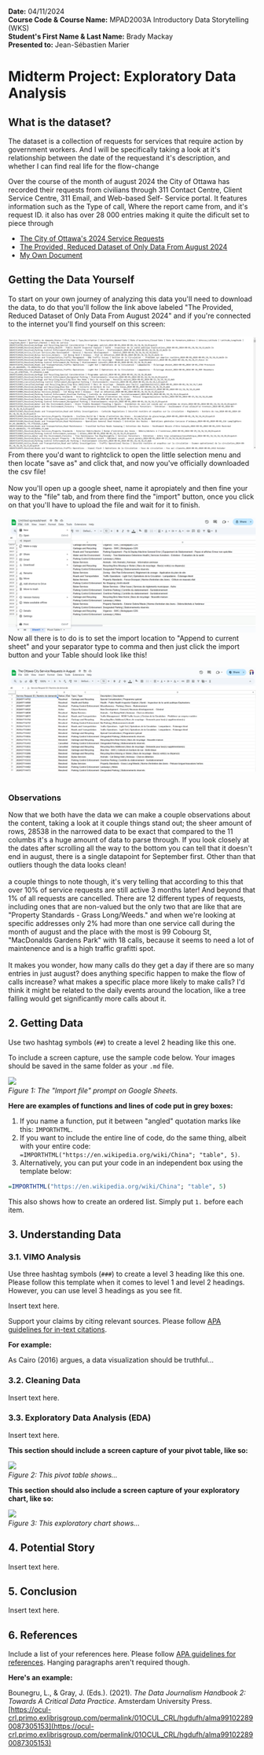 **Date:** 04/11/2024 <br>
**Course Code & Course Name:** MPAD2003A Introductory Data Storytelling (WKS)<br>
**Student's First Name & Last Name:** Brady Mackay<br> 
**Presented to:** Jean-Sébastien Marier<br>

# Midterm Project: Exploratory Data Analysis


## What is the dataset? <br>
The dataset is a collection of requests for services that require action by government workers. And I will be specifically taking a look at it's relationship between the date of the requestand it's description, and whether I can find real life for the flow-change <br>

Over the course of the month of august 2024 the City of Ottawa has recorded their requests from civilians through 311 Contact Centre, Client Service Centre, 311 Email, and Web-based Self- Service portal. It features information such as the Type of call, Where the report came from, and it's request ID. it also has over 28 000 entries making it quite the dificult set to piece through

* [The City of Ottawa's 2024 Service Requests](https://www.arcgis.com/home/item.html?id=65fe42e2502d442b8a774fd3d954cac5)
* [The Provided, Reduced Dataset of Only Data From August 2024](https://raw.githubusercontent.com/jsmarier/course-datasets/refs/heads/main/ottawa-311-service-requests-august-2024.csv)
* [My Own Document](https://docs.google.com/spreadsheets/d/18DKm0AUgxz66YUWfJEMt_JMu6t9Rvz7rFFsmHvPhXy0/edit?usp=sharing)

## Getting the Data Yourself

To start on your own journey of analyzing this data you'll need to download the data, to do that you'll follow the link above labeled "The Provided, Reduced Dataset of Only Data From August 2024" and if you're connected to the internet you'll find yourself on this screen:<br> <br>
![](<Screenshot 2024-11-05 105452.png>)
From there you'd want to rightclick to open the little selection menu and then locate "save as" and click that, and now you've officially downloaded the csv file!<br><br>
Now you'll open up a google sheet, name it apropiately and then fine your way to the "file" tab, and from there find the "import" button, once you click on that you'll have to upload the file and wait for it to finish.<br> <br> 
![](<Screenshot 2024-11-05 115907.png>)<br>
Now all there is to do is to set the import location to "Append to current sheet" and your separator type to comma and then just click the import button and your Table should look like this!<br> <br>
![alt text](<Screenshot 2024-11-05 170049.png>)<br><br>
### Observations 

Now that we both have the data we can make a couple observations about the content, taking a look at it couple things stand out; the sheer amount of rows, 28538 in the narrowed data to be exact that compared to the 11 columbs it's a huge amount of data to parse through. If you look closely at the dates after scrolling all the way to the bottom you can tell that it doesn't end in august, there is a single datapoint for September first. Other than that outliers though the data looks clean! 
<br><br> a couple things to note though, it's very telling that according to this that over 10% of service requests are still active 3 months later! And beyond that 1% of all requests are cancelled. There are 12 different types of requests, including ones that are non-valued but the only two that are like that are "Property Standards - Grass Long/Weeds." and when we're looking at specific addresses only 2% had more than one service call during the month of august and the place with the most is 99 Cobourg St, "MacDonalds Gardens Park" with 18 calls, because it seems to need a lot of maintenence and is a high traffic grafitti spot.  <br><br>
It makes you wonder, how many calls do they get a day if there are so many entries in just august? does anything specific happen to make the flow of calls increase? what makes a specific place more likely to make calls? I'd think it might be related to the daily events around the location, like a tree falling would get significantly more calls about it.

## 2. Getting Data

Use two hashtag symbols (`##`) to create a level 2 heading like this one.

To include a screen capture, use the sample code below. Your images should be saved in the same folder as your `.md` file.

![](import-screen-capture.png)<br>
*Figure 1: The "Import file" prompt on Google Sheets.*

**Here are examples of functions and lines of code put in grey boxes:**

1. If you name a function, put it between "angled" quotation marks like this: `IMPORTHTML`.
1. If you want to include the entire line of code, do the same thing, albeit with your entire code: `=IMPORTHTML("https://en.wikipedia.org/wiki/China"; "table", 5)`.
1. Alternatively, you can put your code in an independent box using the template below:

``` r
=IMPORTHTML("https://en.wikipedia.org/wiki/China"; "table", 5)
```
This also shows how to create an ordered list. Simply put `1.` before each item.

## 3. Understanding Data

### 3.1. VIMO Analysis

Use three hashtag symbols (`###`) to create a level 3 heading like this one. Please follow this template when it comes to level 1 and level 2 headings. However, you can use level 3 headings as you see fit.

Insert text here.

Support your claims by citing relevant sources. Please follow [APA guidelines for in-text citations](https://apastyle.apa.org/style-grammar-guidelines/citations).

**For example:**

As Cairo (2016) argues, a data visualization should be truthful...

### 3.2. Cleaning Data

Insert text here.

### 3.3. Exploratory Data Analysis (EDA)

Insert text here.

**This section should include a screen capture of your pivot table, like so:**

![](pivot-table-screen-capture.png)<br>
*Figure 2: This pivot table shows...*

**This section should also include a screen capture of your exploratory chart, like so:**

![](chart-screen-capture.png)<br>
*Figure 3: This exploratory chart shows...*

## 4. Potential Story

Insert text here.

## 5. Conclusion

Insert text here.

## 6. References

Include a list of your references here. Please follow [APA guidelines for references](https://apastyle.apa.org/style-grammar-guidelines/references). Hanging paragraphs aren't required though.

**Here's an example:**

Bounegru, L., & Gray, J. (Eds.). (2021). *The Data Journalism Handbook 2: Towards A Critical Data Practice*. Amsterdam University Press. [https://ocul-crl.primo.exlibrisgroup.com/permalink/01OCUL_CRL/hgdufh/alma991022890087305153](https://ocul-crl.primo.exlibrisgroup.com/permalink/01OCUL_CRL/hgdufh/alma991022890087305153)
